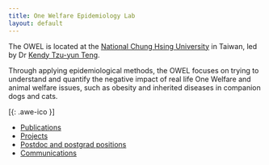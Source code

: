 ```yaml
---
title: One Welfare Epidemiology Lab
layout: default
---
```

The OWEL is located at the <span><a href="http://www.vm.nchu.edu.tw/" target="_blank" rel="noopener noreferrer"> National Chung Hsing University</a></span> in Taiwan, led by Dr <span><a href="https://scholar.google.com/citations?user=FO4xM_oAAAAJ&hl=en/" target="_blank" rel="noopener noreferrer"> Kendy Tzu-yun Teng</a></span>.

Through applying epidemiological methods, the OWEL focuses on trying to understand and quantify the negative impact of real life One Welfare and animal welfare issues, such as obesity and inherited diseases in companion dogs and cats. 

[[<i class="fa fa-envelope-o"></i>](mailto:kendy.t.teng@gmail.com){: .awe-ico }]

* [Publications](/publications/)        
* [Projects](/projects/)
* [Postdoc and postgrad positions](/positions/)
* [Communications](/communications/)
